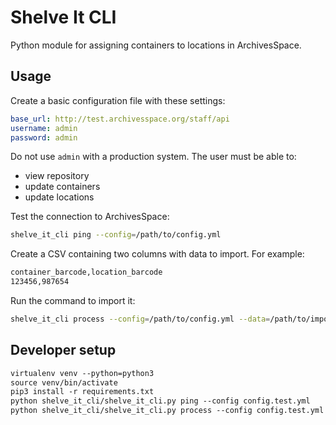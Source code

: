 # Shelve It CLI

Python module for assigning containers to locations in ArchivesSpace.

## Usage

Create a basic configuration file with these settings:

```yml
base_url: http://test.archivesspace.org/staff/api
username: admin
password: admin
```

Do not use `admin` with a production system. The user must be able to:

- view repository
- update containers
- update locations

Test the connection to ArchivesSpace:

```bash
shelve_it_cli ping --config=/path/to/config.yml
```

Create a CSV containing two columns with data to import. For example:

```txt
container_barcode,location_barcode
123456,987654
```

Run the command to import it:

```bash
shelve_it_cli process --config=/path/to/config.yml --data=/path/to/import.csv
```

## Developer setup

```txt
virtualenv venv --python=python3
source venv/bin/activate
pip3 install -r requirements.txt
python shelve_it_cli/shelve_it_cli.py ping --config config.test.yml
python shelve_it_cli/shelve_it_cli.py process --config config.test.yml --data barcodes.csv
```
